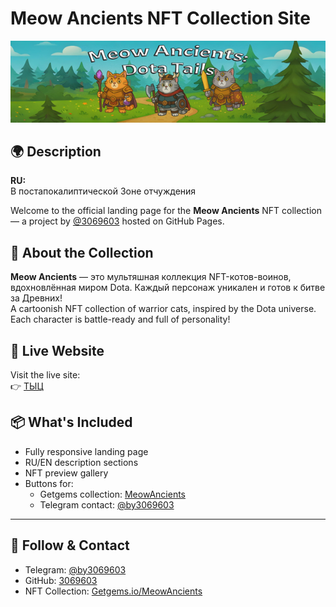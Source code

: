 # Meow Ancients NFT Collection Site

![Banner](banner.png)

## 🌍 Description

**RU:**  
В постапокалиптической Зоне отчуждения

Welcome to the official landing page for the **Meow Ancients** NFT collection — a project by [@3069603](https://github.com/3069603) hosted on GitHub Pages.

## 🌟 About the Collection

**Meow Ancients** — это мультяшная коллекция NFT-котов-воинов, вдохновлённая миром Dota. Каждый персонаж уникален и готов к битве за Древних!  
A cartoonish NFT collection of warrior cats, inspired by the Dota universe. Each character is battle-ready and full of personality!

## 🚀 Live Website

Visit the live site:  
👉 [ТЫЦ](https://3069603.github.io/meow-ancients)

## 📦 What's Included

- Fully responsive landing page
- RU/EN description sections
- NFT preview gallery
- Buttons for:
  - Getgems collection: [MeowAncients](https://getgems.io/collection/MeowAncients)
  - Telegram contact: [@by3069603](https://t.me/by3069603)

---

## 🔗 Follow & Contact

- Telegram: [@by3069603](https://t.me/by3069603)
- GitHub: [3069603](https://github.com/3069603)
- NFT Collection: [Getgems.io/MeowAncients](https://getgems.io/collection/MeowAncients)
